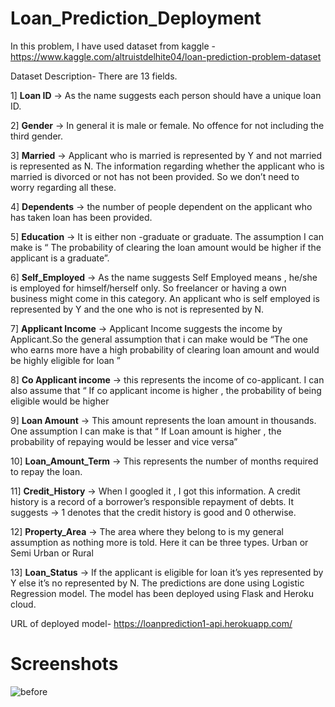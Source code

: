 # Loan_Prediction_Deployment


In this problem, I have used dataset from kaggle - https://www.kaggle.com/altruistdelhite04/loan-prediction-problem-dataset

Dataset Description- There are 13 fields.

1] **Loan ID** -> As the name suggests each person should have a unique loan ID.

2] **Gender** -> In general it is male or female. No offence for not including the third gender.

3] **Married** -> Applicant who is married is represented by Y and not married is represented as N. The information regarding whether the applicant who is married is divorced or not has not been provided. So we don’t need to worry regarding all these.

4] **Dependents** -> the number of people dependent on the applicant who has taken loan has been provided.

5] **Education** -> It is either non -graduate or graduate. The assumption I can make is “ The probability of clearing the loan amount would be higher if the applicant is a graduate”.

6] **Self_Employed** -> As the name suggests Self Employed means , he/she is employed for himself/herself only. So freelancer or having a own business might come in this category. An applicant who is self employed is represented by Y and the one who is not is represented by N.

7] **Applicant Income** -> Applicant Income suggests the income by Applicant.So the general assumption that i can make would be “The one who earns more have a high probability of clearing loan amount and would be highly eligible for loan ”

8] **Co Applicant income** -> this represents the income of co-applicant. I can also assume that “ If co applicant income is higher , the probability of being eligible would be higher 

9] **Loan Amount** -> This amount represents the loan amount in thousands. One assumption I can make is that “ If Loan amount is higher , the probability of repaying would be lesser and vice versa”

10] **Loan_Amount_Term** -> This represents the number of months required to repay the loan.

11] **Credit_History** -> When I googled it , I got this information. A credit history is a record of a borrower’s responsible repayment of debts. It suggests → 1 denotes that the credit history is good and 0 otherwise.

12] **Property_Area** -> The area where they belong to is my general assumption as nothing more is told. Here it can be three types. Urban or Semi Urban or Rural

13] 
**Loan_Status** -> If the applicant is eligible for loan it’s yes represented by Y else it’s no represented by N.
The predictions are done using Logistic Regression model. The model has been deployed using Flask and Heroku cloud.

URL of deployed model-  https://loanprediction1-api.herokuapp.com/

# Screenshots

![before](https://user-images.githubusercontent.com/43903254/105349843-4ada8880-5c10-11eb-96a3-85e4081fc8a9.png)
